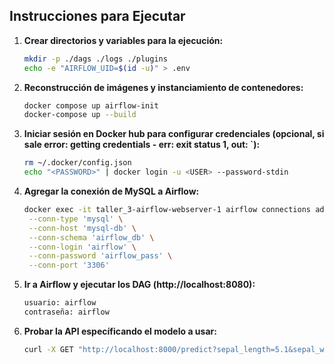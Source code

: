 ## Instrucciones para Ejecutar

1. **Crear directorios y variables para la ejecución:**

   ```bash
   mkdir -p ./dags ./logs ./plugins
   echo -e "AIRFLOW_UID=$(id -u)" > .env

2. **Reconstrucción de imágenes y instanciamiento de contenedores:**

   ```bash
   docker compose up airflow-init
   docker-compose up --build


3. **Iniciar sesión en Docker hub para configurar credenciales (opcional, si sale error: getting credentials - err: exit status 1, out: `):**
   ```bash
   rm ~/.docker/config.json
   echo "<PASSWORD>" | docker login -u <USER> --password-stdin

4. **Agregar la conexión de MySQL a Airflow:**

   ```bash
   docker exec -it taller_3-airflow-webserver-1 airflow connections add 'mysql_default' \
    --conn-type 'mysql' \
    --conn-host 'mysql-db' \
    --conn-schema 'airflow_db' \
    --conn-login 'airflow' \
    --conn-password 'airflow_pass' \
    --conn-port '3306'

5. **Ir a Airflow y ejecutar los DAG (http://localhost:8080):**

   ```bash
   usuario: airflow
   contraseña: airflow

6. **Probar la API específicando el modelo a usar:**

    ```bash
   curl -X GET "http://localhost:8000/predict?sepal_length=5.1&sepal_width=3.5&petal_length=1.4&petal_width=0.2&model_name=rf_model.joblib"
